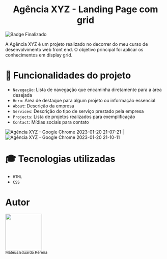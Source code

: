 <h1 align="center"> Agência XYZ - Landing Page com grid </h1>

![Badge Finalizado](https://img.shields.io/badge/Status-Finalizado-brightgreen)

A Agência XYZ é um projeto realizado no decorrer do meu curso de desenvolvimento web front end. O objetivo principal foi aplicar os conhecimentos
em display grid.

# :hammer: Funcionalidades do projeto

- `Navegação`: Lista de navegação que encaminha diretamente para a área desejada
- `Hero`: Área de destaque para algum projeto ou informação essencial
- `About`: Descrição da empresa
- `Services`: Descrição do tipo de serviço prestado pela empresa
- `Projects`: Lista de projetos realizados para exemplificação
- `Contact`: Mídias sociais para contato

![Agência XYZ - Google Chrome 2023-01-20 21-07-21](https://user-images.githubusercontent.com/97775852/213829398-5de7e9ca-3711-45e1-94ef-dc94ec1b1fab.gif) | ![Agência XYZ - Google Chrome 2023-01-20 21-10-11](https://user-images.githubusercontent.com/97775852/213829364-95a8bce9-9151-48ab-b7ea-be983b3e98b6.gif)

# :mortar_board: Tecnologias utilizadas

- `HTML`
- `CSS`

# Autor

[<img src="https://user-images.githubusercontent.com/97775852/213830089-8b1bfcfd-33a2-410e-9e16-2c3024658b5d.jpg" width=115><br><sub>Mateus Eduardo Pereira</sub>](https://github.com/epmateus)
